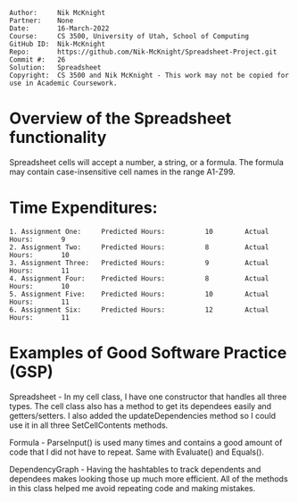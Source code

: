 ```
Author:     Nik McKnight
Partner:    None
Date:       16-March-2022
Course:     CS 3500, University of Utah, School of Computing
GitHub ID:  Nik-McKnight
Repo:       https://github.com/Nik-McKnight/Spreadsheet-Project.git
Commit #:   26
Solution:   Spreadsheet
Copyright:  CS 3500 and Nik McKnight - This work may not be copied for use in Academic Coursework.
```

# Overview of the Spreadsheet functionality

Spreadsheet cells will accept a number, a string, or a formula. The formula may contain case-insensitive cell names in the range A1-Z99.

# Time Expenditures:

    1. Assignment One:     Predicted Hours:          10        Actual Hours:       9
    2. Assignment Two:     Predicted Hours:          8         Actual Hours:       10
    3. Assignment Three:   Predicted Hours:          9         Actual Hours:       11
    4. Assignment Four:    Predicted Hours:          8         Actual Hours:       10
    5. Assignment Five:    Predicted Hours:          10        Actual Hours:       11
    6. Assignment Six:     Predicted Hours:          12        Actual Hours:       11

# Examples of Good Software Practice (GSP)

Spreadsheet -       In my cell class, I have one constructor that handles all three types. 
                    The cell class also has a method to get its dependees easily and getters/setters.
                    I also added the updateDependencies method so I could use it in all three SetCellContents methods.

Formula -           ParseInput() is used many times and contains a good amount of code that I did not have to repeat.
                    Same with Evaluate() and Equals().

DependencyGraph -   Having the hashtables to track dependents and dependees makes looking those up much more efficient.
                    All of the methods in this class helped me avoid repeating code and making mistakes.
